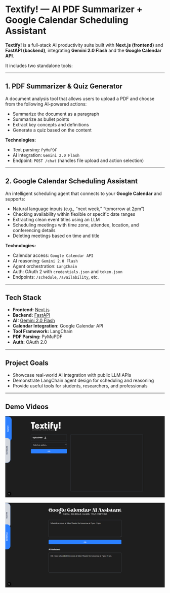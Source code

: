 # Textify! — AI PDF Summarizer + Google Calendar Scheduling Assistant

**Textify!** is a full-stack AI productivity suite built with **Next.js (frontend)** and **FastAPI (backend)**, integrating **Gemini 2.0 Flash** and the **Google Calendar API**.

It includes two standalone tools:

---

## 1. PDF Summarizer & Quiz Generator

A document analysis tool that allows users to upload a PDF and choose from the following AI-powered actions:

- Summarize the document as a paragraph
- Summarize as bullet points
- Extract key concepts and definitions
- Generate a quiz based on the content

**Technologies:**

- Text parsing: `PyMuPDF`
- AI integration: `Gemini 2.0 Flash`
- Endpoint: `POST /chat` (handles file upload and action selection)

---

## 2. Google Calendar Scheduling Assistant

An intelligent scheduling agent that connects to your **Google Calendar** and supports:

- Natural language inputs (e.g., “next week,” “tomorrow at 2pm”)
- Checking availability within flexible or specific date ranges
- Extracting clean event titles using an LLM
- Scheduling meetings with time zone, attendee, location, and conferencing details
- Deleting meetings based on time and title

**Technologies:**

- Calendar access: `Google Calendar API`
- AI reasoning: `Gemini 2.0 Flash`
- Agent orchestration: `LangChain`
- Auth: OAuth 2 with `credentials.json` and `token.json`
- Endpoints: `/schedule`, `/availability`, etc.

---

## Tech Stack

- **Frontend:** [Next.js](https://nextjs.org/)
- **Backend:** [FastAPI](https://fastapi.tiangolo.com/)
- **AI:** [Gemini 2.0 Flash](https://ai.google.dev/)
- **Calendar Integration:** Google Calendar API
- **Tool Framework:** LangChain
- **PDF Parsing:** PyMuPDF
- **Auth:** OAuth 2.0

---

## Project Goals

- Showcase real-world AI integration with public LLM APIs
- Demonstrate LangChain agent design for scheduling and reasoning
- Provide useful tools for students, researchers, and professionals

---

## Demo Videos

[![Textify! AI Summarizer](./demo-preview.png)](https://www.loom.com/share/8fd1cf3eb93f4627a2c95984a55c0d8d?sid=800b2159-dd4c-4c7f-9b09-af700ac7feb8)

[![Google Calendar Assistant](./demo-preview-2.png)](https://www.loom.com/share/3cb126567cd44756aea6308f12f95e83?sid=5a100a42-6983-413c-b15e-6ed8dab4cf85)

